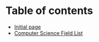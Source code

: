 # Table of contents

* [Initial page](README.md)
* [Computer Science Field List](computer-science-field-list.md)

